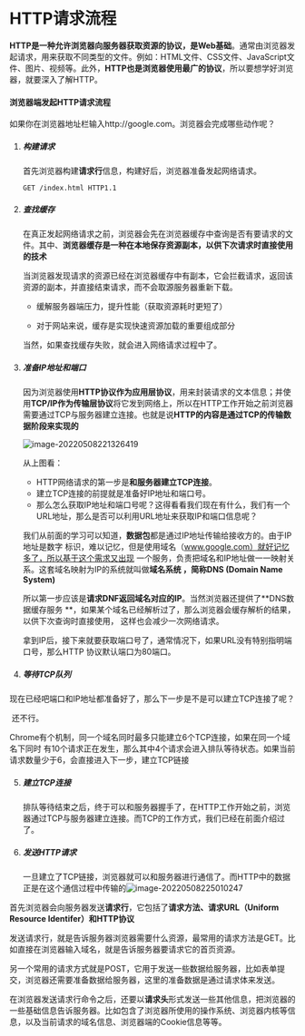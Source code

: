 # HTTP请求流程

**HTTP是一种允许浏览器向服务器获取资源的协议，是Web基础**。通常由浏览器发起请求，用来获取不同类型的文件。例如：HTML文件、CSS文件、JavaScript文件、图片、视频等。此外，**HTTP也是浏览器使用最广的协议**，所以要想学好浏览器，就要深入了解HTTP。

#### 浏览器端发起HTTP请求流程

如果你在浏览器地址栏输入http://google.com。浏览器会完成哪些动作呢？

1. ##### 构建请求

   首先浏览器构建**请求行**信息，构建好后，浏览器准备发起网络请求。

   ```
   GET /index.html HTTP1.1
   ```

2. ##### 查找缓存

   在真正发起网络请求之前，浏览器会先在浏览器缓存中查询是否有要请求的文件。其中、**浏览器缓存是一种在本地保存资源副本，以供下次请求时直接使用的技术**

   当浏览器发现请求的资源已经在浏览器缓存中有副本，它会拦截请求，返回该资源的副本，并直接结束请求，而不会取源服务器重新下载。

   - 缓解服务器端压力，提升性能（获取资源耗时更短了）

   - 对于网站来说，缓存是实现快速资源加载的重要组成部分

   当然，如果查找缓存失败，就会进入网络请求过程中了。
   
3. ##### 准备IP地址和端口

   因为浏览器使用**HTTP协议作为应用层协议**，用来封装请求的文本信息；并使用**TCP/IP作为传输层协议**将它发到网络上，所以在HTTP工作开始之前浏览器需要通过TCP与服务器建立连接。也就是说**HTTP的内容是通过TCP的传输数据阶段来实现的**

   ![image-20220508221326419](C:/Users/DELL/AppData/Roaming/Typora/typora-user-images/image-20220508221326419.png)

      从上图看：

   -  HTTP网络请求的第一步是**和服务器建立TCP连接**。
   - 建立TCP连接的前提就是准备好IP地址和端口号。
   -  那么怎么获取IP地址和端口号呢？这得看看我们现在有什么，我们有一个URL地址，那么是否可以利用URL地址来获取IP和端口信息呢？

   我们从前面的学习可以知道，**数据包**都是通过IP地址传输给接收方的。由于IP地址是数字    标识，难以记忆，但是使用域名（www.google.com）就好记忆多了，所以基于这个需求又出现    一个服务，负责把域名和IP地址做一一映射关系。这套域名映射为IP的系统就叫做**域名系统    **，简称**DNS (Domain Name System)**

   所以第一步应该是**请求DNF返回域名对应的IP**。当然浏览器还提供了**DNS数据缓存服务    **，如果某个域名已经解析过了，那么浏览器会缓存解析的结果，以供下次查询时直接使用，    这样也会减少一次网络请求。

   拿到IP后，接下来就要获取端口号了，通常情况下，如果URL没有特别指明端口号，那么HTTP    协议默认端口为80端口。

4. ##### 等待TCP队列  

​      现在已经吧端口和IP地址都准备好了，那么下一步是不是可以建立TCP连接了呢？

​      还不行。

​      Chrome有个机制，同一个域名同时最多只能建立6个TCP连接，如果在同一个域名下同时 有10个请求正在发生，那么其中4个请求会进入排队等待状态。如果当前请求数量少于6，会直接进入下一步，建立TCP链接

5. ##### 建立TCP连接

   排队等待结束之后，终于可以和服务器握手了，在HTTP工作开始之前，浏览器通过TCP与服务器建立连接。而TCP的工作方式，我们已经在前面介绍过了。

 6. #####   发送HTTP请求

    一旦建立了TCP链接，浏览器就可以和服务器进行通信了。而HTTP中的数据正是在这个通信过程中传输的![image-20220508225010247](C:/Users/DELL/AppData/Roaming/Typora/typora-user-images/image-20220508225010247.png)

首先浏览器会向服务器发送**请求行**，它包括了**请求方法、请求URL（Uniform Resource Identifer）和HTTP协议**

发送请求行，就是告诉服务器浏览器需要什么资源，最常用的请求方法是GET。比如直接在浏览器输入域名，就是告诉服务器要请求它的首页资源。

另一个常用的请求方式就是POST，它用于发送一些数据给服务器，比如表单提交，浏览器还需要准备数据给服务器，这里的准备数据是通过请求体来发送。

在浏览器发送请求行命令之后，还要以**请求头**形式发送一些其他信息，把浏览器的一些基础信息告诉服务器。比如包含了浏览器所使用的操作系统、浏览器内核等信息，以及当前请求的域名信息、浏览器端的Cookie信息等等。

